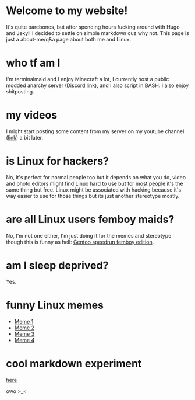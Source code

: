 # Welcome to my website!
It's quite barebones, but after spending hours fucking
around with Hugo and Jekyll I decided to settle on simple
markdown cuz why not. This page is just a about-me/q&a
page about both me and Linux.

# who tf am I
I'm terminalmaid and I enjoy Minecraft a lot,
I currently host a public modded anarchy server ([Discord link](https://discord.gg/cAPkZUhA8n)),
and I also script in BASH. I also enjoy shitposting.

# my videos
I might start posting some content from my
server on my youtube channel ([link](https://m.youtube.com/channel/UCOHGrQf_8o57I9hg0G1DSrA))
a bit later.

# is Linux for hackers?
No, it's perfect for normal people too but it depends
on what you do, video and photo editors might find Linux hard to
use but for most people it's the same thing but free.
Linux might be associated with hacking because it's way
easier to use for those things but its just another stereotype mostly.

# are all Linux users femboy maids?
<!-- Yes -->
No, I'm not one either, I'm just doing it for
the memes and stereotype though this is funny as hell:
[Gentoo speedrun femboy edition](https://youtu.be/uqrqbk93v5Y).

# am I sleep deprived?
Yes.

# funny Linux memes
- [Meme 1](https://youtu.be/G73pZL1aw5c)
- [Meme 2](https://youtu.be/VjGSMUep6_4)
- [Meme 3](https://youtu.be/hbhoAr8GV98)
- [Meme 4](https://youtu.be/FWW7SUbjicg)

# cool markdown experiment
[here](markdownisveryfuckingcool.md)

owo >_<
